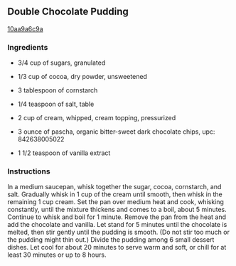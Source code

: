 ## Double Chocolate Pudding

[10aa9a6c9a](http://www.epicurious.com/recipes/food/views/double-chocolate-pudding-101532)

### Ingredients

 - 3/4 cup of sugars, granulated

 - 1/3 cup of cocoa, dry powder, unsweetened

 - 3 tablespoon of cornstarch

 - 1/4 teaspoon of salt, table

 - 2 cup of cream, whipped, cream topping, pressurized

 - 3 ounce of pascha, organic bitter-sweet dark chocolate chips, upc: 842638005022

 - 1 1/2 teaspoon of vanilla extract

### Instructions

In a medium saucepan, whisk together the sugar, cocoa, cornstarch, and salt. Gradually whisk in 1 cup of the cream until smooth, then whisk in the remaining 1 cup cream. Set the pan over medium heat and cook, whisking constantly, until the mixture thickens and comes to a boil, about 5 minutes. Continue to whisk and boil for 1 minute. Remove the pan from the heat and add the chocolate and vanilla. Let stand for 5 minutes until the chocolate is melted, then stir gently until the pudding is smooth. (Do not stir too much or the pudding might thin out.) Divide the pudding among 6 small dessert dishes. Let cool for about 20 minutes to serve warm and soft, or chill for at least 30 minutes or up to 8 hours.